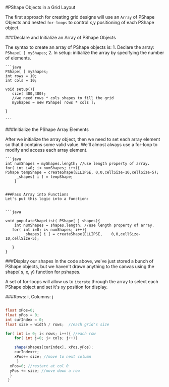 #PShape Objects in a Grid Layout

The first approach for creating grid designs will use an ``Array`` of PShape Objects and nested ``for-loops`` to control x,y positioning of each PShape object.

###Declare and Initialize an Array of PShape Objects

The syntax to create an array of PShape objects is: 
    1. Declare the array:  ``PShape[ ] myShapes``;
    2. In setup:  initialize the array by specifying the number of elements.
    
    ```java
    PShape[ ] myShapes;
    int rows = 10;
    int cols = 10;
    
    void setup(){
       size( 400,400);
       //we need rows * cols shapes to fill the grid
       myShapes = new PShape[ rows * cols ];
     
    }
    
    ```
    
 ###Initialize the PShape Array Elements
  
 After we initialize the array object, then we need to set each array element so that it contains some valid value.  We'll almost always use a for-loop to modify and access each array element.
    
    
    ```java
    int numShapes = myShapes.length; //use length property of array.
    for( int i=0; i< numShapes; i++){
    PShape tempShape = createShape(ELLIPSE, 0,0,cellSize-10,cellSize-5);
         _shapes[ i ] = tempShape;  
        }
 
```    

###Pass Array into Functions
Let's put this logic into a function:


```java

void populateShapeList( PShape[ ] shapes){
    int numShapes = shapes.length; //use length property of array.
   for( int i=0; i< numShapes; i++){
        _shapes[ i ] = createShape(ELLIPSE,    0,0,cellSize-10,cellSize-5);

   }
}

```
###Display our shapes
In the code above, we've just stored a bunch of PShape objects, but we haven't drawn anything to the canvas using the shape( s, x, y) function for pshapes.  

A set of for-loops will allow us to ``iterate`` through the array to select each PShape object and set it's xy position for display.

###Rows: i,  Columns:  j


```java

float xPos=0;
float yPos = 0;
int curIndex = 0;
float size = width / rows;  //each grid's size

for( int i= 0; i< rows; i++){ //each row
    for( int j=0; j< cols; j++){

    shape(shapes[curIndex], xPos,yPos);
    curIndex++;
    xPos+= size; //move to next column
     }
  xPos=0; //restart at col 0
  yPos += size; //move down a row
  }
 }

```



